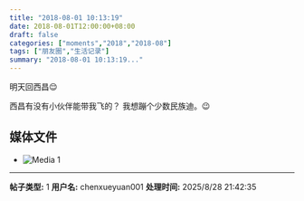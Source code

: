 ```yaml
---
title: "2018-08-01 10:13:19"
date: 2018-08-01T12:00:00+08:00
draft: false
categories: ["moments","2018","2018-08"]
tags: ["朋友圈","生活记录"]
summary: "2018-08-01 10:13:19..."
---
```


明天回西昌😌

西昌有没有小伙伴能带我飞的？
我想蹦个少数民族迪。😉

## 媒体文件

- ![Media 1](/Moments/photos/2018-08-01/201808011013190.jpg)

---

**帖子类型:** 1
**用户名:** chenxueyuan001
**处理时间:** 2025/8/28 21:42:35